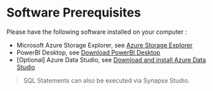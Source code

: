 # Software Prerequisites

Please have the following software installed on your computer :
* Microsoft Azure Storage Explorer, see [Azure Storage Explorer](https://azure.microsoft.com/en-us/features/storage-explorer/)
* PowerBI Desktop, see [Download PowerBI Desktop](https://powerbi.microsoft.com/en-us/desktop/)
* [Optional] Azure Data Studio, see [Download and install Azure Data Studio](https://docs.microsoft.com/en-us/sql/azure-data-studio/download-azure-data-studio)
> SQL Statements can also be executed via Synapse Studio.

